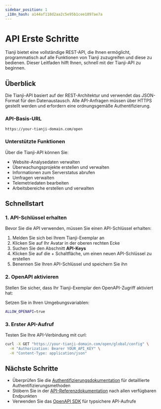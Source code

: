 ```yaml
---
sidebar_position: 1
_i18n_hash: a144af118d2aa2c5e95b1cee1897ae7a
---
```

# API Erste Schritte

Tianji bietet eine vollständige REST-API, die Ihnen ermöglicht, programmatisch auf alle Funktionen von Tianji zuzugreifen und diese zu bedienen. Dieser Leitfaden hilft Ihnen, schnell mit der Tianji-API zu beginnen.

## Überblick

Die Tianji-API basiert auf der REST-Architektur und verwendet das JSON-Format für den Datenaustausch. Alle API-Anfragen müssen über HTTPS gestellt werden und erfordern eine ordnungsgemäße Authentifizierung.

### API-Basis-URL

```bash
https://your-tianji-domain.com/open
```

### Unterstützte Funktionen

Über die Tianji-API können Sie:

- Website-Analysedaten verwalten
- Überwachungsprojekte erstellen und verwalten
- Informationen zum Serverstatus abrufen
- Umfragen verwalten
- Telemetriedaten bearbeiten
- Arbeitsbereiche erstellen und verwalten

## Schnellstart

### 1. API-Schlüssel erhalten

Bevor Sie die API verwenden, müssen Sie einen API-Schlüssel erhalten:

1. Melden Sie sich bei Ihrem Tianji-Exemplar an
2. Klicken Sie auf Ihr Avatar in der oberen rechten Ecke
3. Suchen Sie den Abschnitt **API-Keys**
4. Klicken Sie auf die + Schaltfläche, um einen neuen API-Schlüssel zu erstellen
5. Benennen Sie Ihren API-Schlüssel und speichern Sie ihn

### 2. OpenAPI aktivieren

Stellen Sie sicher, dass Ihr Tianji-Exemplar den OpenAPI-Zugriff aktiviert hat:

Setzen Sie in Ihren Umgebungsvariablen:
```bash
ALLOW_OPENAPI=true
```

### 3. Erster API-Aufruf

Testen Sie Ihre API-Verbindung mit curl:

```bash
curl -X GET "https://your-tianji-domain.com/open/global/config" \
  -H "Authorization: Bearer YOUR_API_KEY" \
  -H "Content-Type: application/json"
```

## Nächste Schritte

- Überprüfen Sie die [Authentifizierungsdokumentation](./authentication.md) für detaillierte Authentifizierungsmethoden
- Stöbern Sie in der [API-Referenzdokumentation](/api) nach allen verfügbaren Endpunkten
- Verwenden Sie das [OpenAPI SDK](./openapi-sdk.md) für typsichere API-Aufrufe
